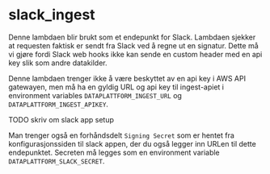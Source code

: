 # slack_ingest
Denne lambdaen blir brukt som et endepunkt for Slack. Lambdaen sjekker at requesten
faktisk er sendt fra Slack ved å regne ut en signatur.
Dette må vi gjøre fordi Slack web hooks ikke kan sende en custom header med en api key slik som
andre datakilder.

Denne lambdaen trenger ikke å være beskyttet av en api key i AWS API gatewayen, men må ha en
gyldig URL og api key til ingest-apiet i environment variables ```DATAPLATTFORM_INGEST_URL```
og ```DATAPLATTFORM_INGEST_APIKEY```.

TODO skriv om slack app setup

Man trenger også en forhåndsdelt ```Signing Secret``` som er hentet fra konfigurasjonssiden
til slack appen, der du også legger inn URLen til dette endepunktet. Secreten må legges som en
environment variable ```DATAPLATTFORM_SLACK_SECRET```.